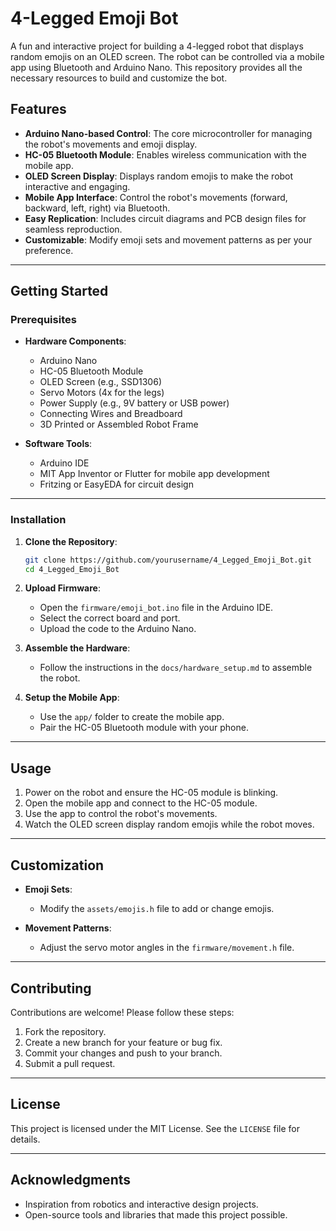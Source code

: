 # 4-Legged Emoji Bot

A fun and interactive project for building a 4-legged robot that displays random emojis on an OLED screen. The robot can be controlled via a mobile app using Bluetooth and Arduino Nano. This repository provides all the necessary resources to build and customize the bot.

## Features
- **Arduino Nano-based Control**: The core microcontroller for managing the robot's movements and emoji display.
- **HC-05 Bluetooth Module**: Enables wireless communication with the mobile app.
- **OLED Screen Display**: Displays random emojis to make the robot interactive and engaging.
- **Mobile App Interface**: Control the robot's movements (forward, backward, left, right) via Bluetooth.
- **Easy Replication**: Includes circuit diagrams and PCB design files for seamless reproduction.
- **Customizable**: Modify emoji sets and movement patterns as per your preference.

---

## Getting Started

### Prerequisites
- **Hardware Components**:
  - Arduino Nano
  - HC-05 Bluetooth Module
  - OLED Screen (e.g., SSD1306)
  - Servo Motors (4x for the legs)
  - Power Supply (e.g., 9V battery or USB power)
  - Connecting Wires and Breadboard
  - 3D Printed or Assembled Robot Frame

- **Software Tools**:
  - Arduino IDE
  - MIT App Inventor or Flutter for mobile app development
  - Fritzing or EasyEDA for circuit design

---

### Installation

1. **Clone the Repository**:
   ```bash
   git clone https://github.com/yourusername/4_Legged_Emoji_Bot.git
   cd 4_Legged_Emoji_Bot
   ```

2. **Upload Firmware**:
   - Open the `firmware/emoji_bot.ino` file in the Arduino IDE.
   - Select the correct board and port.
   - Upload the code to the Arduino Nano.

3. **Assemble the Hardware**:
   - Follow the instructions in the `docs/hardware_setup.md` to assemble the robot.

4. **Setup the Mobile App**:
   - Use the `app/` folder to create the mobile app.
   - Pair the HC-05 Bluetooth module with your phone.

---

## Usage

1. Power on the robot and ensure the HC-05 module is blinking.
2. Open the mobile app and connect to the HC-05 module.
3. Use the app to control the robot's movements.
4. Watch the OLED screen display random emojis while the robot moves.

---

## Customization

- **Emoji Sets**:
  - Modify the `assets/emojis.h` file to add or change emojis.

- **Movement Patterns**:
  - Adjust the servo motor angles in the `firmware/movement.h` file.

---

## Contributing
Contributions are welcome! Please follow these steps:
1. Fork the repository.
2. Create a new branch for your feature or bug fix.
3. Commit your changes and push to your branch.
4. Submit a pull request.

---

## License
This project is licensed under the MIT License. See the `LICENSE` file for details.

---

## Acknowledgments
- Inspiration from robotics and interactive design projects.
- Open-source tools and libraries that made this project possible.
